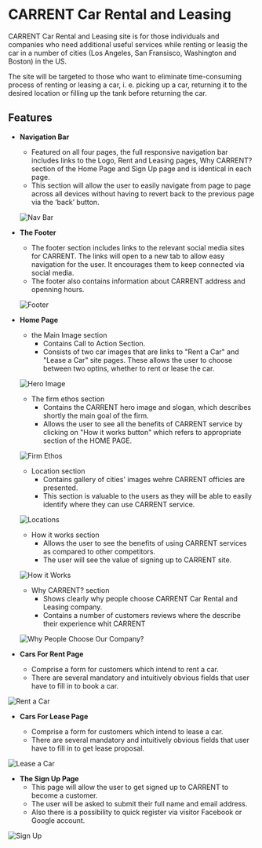 # CARRENT Car Rental and Leasing

CARRENT Car Rental and Leasing site is for those individuals and companies who need additional useful services while renting or leasig the car in a number of cities (Los Angeles, San Fransisco, Washington and Boston) in the US.

The site will be targeted to those who want to eliminate time-consuming process of renting or leasing a car, i. e. picking up a car, returning it to the desired location or filling up the tank before returning the car.

## Features

- __Navigation Bar__

    -  Featured on all four pages, the full responsive navigation bar includes links to the Logo, Rent and Leasing pages, Why CARRENT? section of the Home Page and Sign Up page and is identical in each page.
    - This section will allow the user to easily navigate from page to page across all devices without having to revert back to the previous page via the ‘back’ button.

    ![Nav Bar](/assets/img/media/nav_bar.png)

- __The Footer__ 

    - The footer section includes links to the relevant social media sites for CARRENT. The links will open to a new tab to allow easy navigation for the user. It encourages them to keep connected via social media.
    - The footer also contains information about CARRENT address and openning hours.
    
    ![Footer](/assets/img/media/footer.png)

- __Home Page__ 

    - the Main Image section
        - Contains Call to Action Section. 
        - Consists of two car images that are links to "Rent a Car" and "Lease a Car" site pages. These allows the user to choose between two optins, whether to rent or lease the car.

    ![Hero Image](/assets/img/media/hero_image.png)

    - The firm ethos section
        - Contains the CARRENT hero image and slogan, which describes shortly the main goal of the firm.
        - Allows the user to see all the benefits of CARRENT service by clicking on "How it works button" which refers to appropriate section of the HOME PAGE.

    ![Firm Ethos](/assets/img/media/firm_ethos.png)

    - Location section
        - Contains gallery of cities' images wehre CARRENT officies are presented.
        - This section is valuable to the users as they will be able to easily identify where they can use CARRENT service.

    ![Locations](/assets/img/media/locations.png)

    - How it works section
        - Allows the user to see the benefits of using CARRENT services as compared to other competitors. 
        - The user will see the value of signing up to CARRENT site.

    ![How it Works](/assets/img/media/how_it_works.png)

    - Why CARRENT? section
        - Shows clearly why people choose CARRENT Car Rental and Leasing company.
        - Contains a number of customers reviews where the describe their experience whit CARRENT

    ![Why People Choose Our Company?](/assets/img/media/why_carrent.png)

- __Cars For Rent Page__

    - Comprise a form for customers which intend to rent a car.
    - There are several mandatory and intuitively obvious fields that user have to fill in to book a car.

![Rent a Car](/assets/img/media/rent_page.png)

- __Cars For Lease Page__

    - Comprise a form for customers which intend to lease a car.
    - There are several mandatory and intuitively obvious fields that user have to fill in to get lease proposal.

![Lease a Car](/assets/img/media/lease_page.png)

- __The Sign Up Page__
    - This page will allow the user to get signed up to CARRENT to become a customer. 
    - The user will be asked to submit their full name and email address.
    - Also there is a possibility to quick register via visitor Facebook or Google account.

![Sign Up](/assets/img/media/sign_up.png)





    
     

